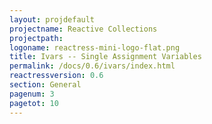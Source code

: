 ```yaml
---
layout: projdefault
projectname: Reactive Collections
projectpath: 
logoname: reactress-mini-logo-flat.png
title: Ivars -- Single Assignment Variables
permalink: /docs/0.6/ivars/index.html
reactressversion: 0.6
section: General
pagenum: 3
pagetot: 10
---
```

